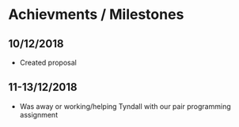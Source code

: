 # Achievments / Milestones

## 10/12/2018
  - Created proposal
## 11-13/12/2018
  - Was away or working/helping Tyndall with our pair programming assignment
